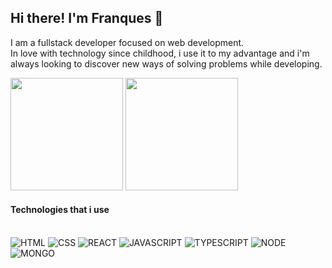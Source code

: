 ## Hi there! I'm Franques 👋

I am a fullstack developer focused on web development. <br/>
In love with technology since childhood, i use it to my advantage and i'm always looking to discover new ways of solving problems while developing.

<img height="180em" src="https://github-readme-stats.vercel.app/api?username=franquesg3&show_icons=true&theme=dracula"/>
<img height="180em" src="https://github-readme-stats.vercel.app/api/top-langs/?username=franquesg3&layout=compact&theme=dracula"/>

#### Technologies that i use

<div style="display: inline_block"><br/>
    <img alt="HTML" src="https://img.shields.io/badge/HTML5-E34F26?style=for-the-badge&logo=html5&logoColor=white"/>
    <img alt="CSS" src="https://img.shields.io/badge/CSS3-1572B6?style=for-the-badge&logo=css3&logoColor=white"/>
    <img alt="REACT" src="https://img.shields.io/badge/React-20232A?style=for-the-badge&logo=react&logoColor=61DAFB"/>
    <img alt="JAVASCRIPT" src="https://img.shields.io/badge/JavaScript-F7DF1E?style=for-the-badge&logo=javascript&logoColor=black"/>
    <img alt="TYPESCRIPT" src="https://img.shields.io/badge/TypeScript-007ACC?style=for-the-badge&logo=typescript&logoColor=white"/>
    <img alt="NODE" src="https://img.shields.io/badge/Node.js-43853D?style=for-the-badge&logo=node.js&logoColor=white"/>
    <img alt="MONGO" src="https://img.shields.io/badge/MongoDB-4EA94B?style=for-the-badge&logo=mongodb&logoColor=white"/>
</div><br/>

